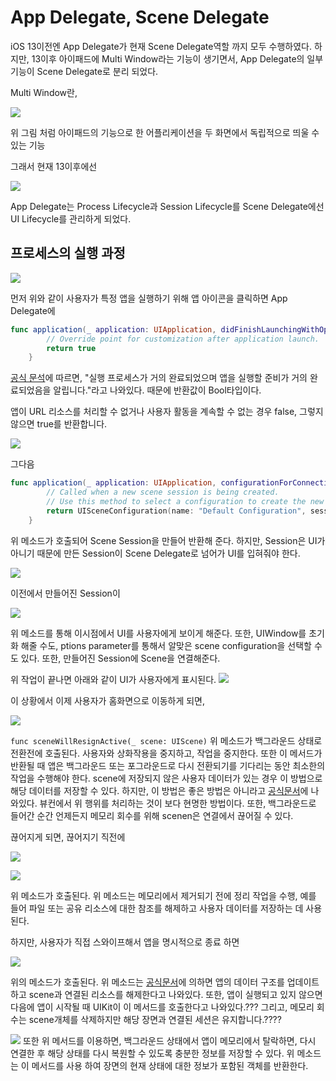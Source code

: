 
# App Delegate, Scene Delegate

iOS 13이전엔 App Delegate가 현재 Scene Delegate역할 까지 모두 수행하였다. 하지만, 13이후 아이패드에 Multi Window라는 기능이 생기면서, App Delegate의 일부 기능이 Scene Delegate로 분리 되었다.

Multi Window란,

![](https://i.imgur.com/DEOR8S4.png)

위 그림 처럼 아이패드의 기능으로 한 어플리케이션을 두 화면에서 독립적으로 띄울 수 있는 기능

그래서 현재 13이후에선 

![](https://i.imgur.com/AUyeJLC.png)

App Delegate는 Process Lifecycle과 Session Lifecycle를 Scene Delegate에선 UI Lifecycle를 관리하게 되었다.

## 프로세스의 실행 과정

![](https://i.imgur.com/CYL5aJv.png)

먼저 위와 같이 사용자가 특정 앱을 실행하기 위해 앱 아이콘을 클릭하면 App Delegate에 

```swift
func application(_ application: UIApplication, didFinishLaunchingWithOptions launchOptions: [UIApplication.LaunchOptionsKey: Any]?) -> Bool {
        // Override point for customization after application launch.
        return true
    }
```

[공식 문석](https://developer.apple.com/documentation/uikit/uiapplicationdelegate/1622921-application)에 따르면, "실행 프로세스가 거의 완료되었으며 앱을 실행할 준비가 거의 완료되었음을 알립니다."라고 나와있다. 
때문에 반환값이 Bool타입이다.

앱이 URL 리소스를 처리할 수 없거나 사용자 활동을 계속할 수 없는 경우 false, 그렇지 않으면 true를 반환합니다.

![](https://i.imgur.com/LNlSRFD.png)

그다음 

```swift
func application(_ application: UIApplication, configurationForConnecting connectingSceneSession: UISceneSession, options: UIScene.ConnectionOptions) -> UISceneConfiguration {
        // Called when a new scene session is being created.
        // Use this method to select a configuration to create the new scene with.
        return UISceneConfiguration(name: "Default Configuration", sessionRole: connectingSceneSession.role)
    }
```
위 메소드가 호출되어 Scene Session을 만들어 반환해 준다. 하지만, Session은 UI가 아니기 때문에 만든 Session이 Scene Delegate로 넘어가 UI를 입혀줘야 한다.

![](https://i.imgur.com/EviAO3y.png)

이전에서 만들어진 Session이

![](https://i.imgur.com/DzeEQpa.png)


위 메소드를 통해 이시점에서 UI를 사용자에게 보이게 해준다. 또한, UIWindow를 초기화 해줄 수도, ptions parameter를 통해서 알맞은 scene configuration을 선택할 수도 있다. 또한, 만들어진 Session에 Scene을 연결해준다.

위 작업이 끝나면 아래와 같이 UI가 사용자에게 표시된다.
![](https://i.imgur.com/rbWkmKF.png)

이 상황에서 이제 사용자가 홈화면으로 이동하게 되면,

![](https://i.imgur.com/UJSO2B0.png)

`func sceneWillResignActive(_ scene: UIScene)`
위 메소드가 백그라운드 상태로 전환전에 호출된다. 사용자와 상화작용을 중지하고, 작업을 중지한다. 또한 이 메서드가 반환될 때 앱은 백그라운드 또는 포그라운드로 다시 전환되기를 기다리는 동안 최소한의 작업을 수행해야 한다. scene에 저장되지 않은 사용자 데이터가 있는 경우 이 방법으로 해당 데이터를 저장할 수 있다. 하지만, 이 방법은 좋은 방법은 아니라고 [공식문서](https://developer.apple.com/documentation/uikit/uiscenedelegate/3197919-scenewillresignactive)에 나와있다. 뷰컨에서 위 행위를 처리하는 것이 보다 현명한 방법이다.
또한, 백그라운드로 들어간 순간 언제든지 메모리 회수를 위해 scenen은 연결에서 끊어질 수 있다.

끊어지게 되면, 끊어지기 직전에 

![](https://i.imgur.com/tIalv5g.png)


![](https://i.imgur.com/V32EBCu.png)

위 메소드가 호출된다. 위 메소드는 메모리에서 제거되기 전에 정리 작업을 수행, 예를 들어 파일 또는 공유 리소스에 대한 참조를 해제하고 사용자 데이터를 저장하는 데 사용된다.

하지만, 사용자가 직접 스와이프해서 앱을 명시적으로 종료 하면


![](https://i.imgur.com/AcZzGLD.png)


위의 메소드가 호출된다. 
위 메소드는 [공식문서](https://developer.apple.com/documentation/uikit/uiapplicationdelegate/3197906-application)에 의하면 앱의 데이터 구조를 업데이트하고 scene과 연결된 리소스를 해제한다고 나와있다. 또한, 앱이 실행되고 있지 않으면 다음에 앱이 시작될 때 UIKit이 이 메서드를 호출한다고 나와있다.??? 그리고,  메모리 회수는 scene개체를 삭제하지만 해당 장면과 연결된 세션은 유지합니다.????

![](https://i.imgur.com/9uFagxW.png)
또한 위 메서드를 이용하면, 백그라운드 상태에서 앱이 메모리에서 탈락하면, 다시 연결한 후 해당 상태를 다시 복원할 수 있도록 충분한 정보를 저장할 수 있다. 위 메소드는 이 메서드를 사용 하여 장면의 현재 상태에 대한 정보가 포함된 객체를 반환한다.



